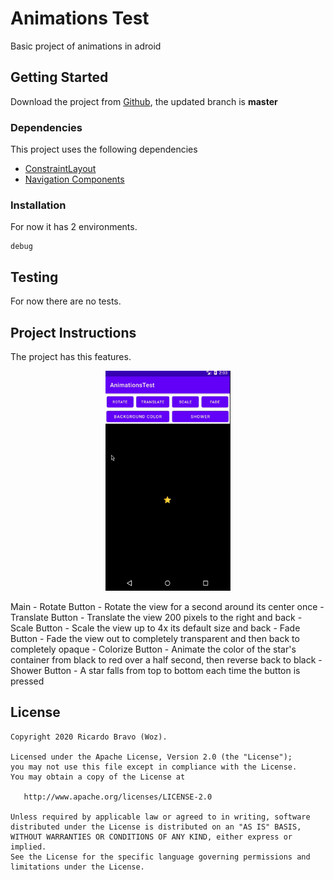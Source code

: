 # Animations Test

Basic project of animations in adroid

## Getting Started

Download the project from [Github](https://github.com/RicardoBravoA/AnimationsTest), the updated branch is **master**

### Dependencies

This project uses the following dependencies

- [ConstraintLayout](https://developer.android.com/training/constraint-layout)
- [Navigation Components](https://developer.android.com/guide/navigation/navigation-getting-started)


### Installation

For now it has 2 environments.

```
debug
```

## Testing

For now there are no tests.

## Project Instructions

The project has this features.

<p align="center">
  <img src="gif/animation.gif" alt="gif" width="200" height="354"/><br>
</p>

Main
    - Rotate Button
        - Rotate the view for a second around its center once
    - Translate Button
        - Translate the view 200 pixels to the right and back
    - Scale Button
        - Scale the view up to 4x its default size and back
    - Fade Button
        - Fade the view out to completely transparent and then back to completely opaque
    - Colorize Button
        - Animate the color of the star's container from black to red over a half second, then reverse back to black
    - Shower Button
        - A star falls from top to bottom each time the button is pressed      


## License

    Copyright 2020 Ricardo Bravo (Woz).

    Licensed under the Apache License, Version 2.0 (the "License");
    you may not use this file except in compliance with the License.
    You may obtain a copy of the License at

       http://www.apache.org/licenses/LICENSE-2.0

    Unless required by applicable law or agreed to in writing, software
    distributed under the License is distributed on an "AS IS" BASIS,
    WITHOUT WARRANTIES OR CONDITIONS OF ANY KIND, either express or implied.
    See the License for the specific language governing permissions and
    limitations under the License.